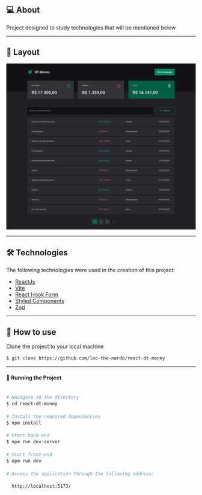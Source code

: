 ## 💻 About

Project designed to study technologies that will be mentioned below
___

## 🎨 Layout

![Capa](./screenshot/home.png)

___

## 🛠 Technologies

The following technologies were used in the creation of this project:

- [ReactJs](https://reactjs.org)
- [Vite](https://vitejs.dev/)
- [React Hook Form](https://react-hook-form.com/)
- [Styled Components](https://styled-components.com/)
- [Zod](https://zod.dev/)

___

## 🚀 How to use

Clone the project to your local machine

```bash
$ git clone https://github.com/leo-the-nardo/react-dt-money
```

___

#### 🚧 Running the Project

```bash

# Navigate to the directory
$ cd react-dt-money

# Install the required dependencies
$ npm install

# Start back-end 
$ npm run dev:server

# Start front-end
$ npm run dev

# Access the application through the following address:

  http://localhost:5173/
```
